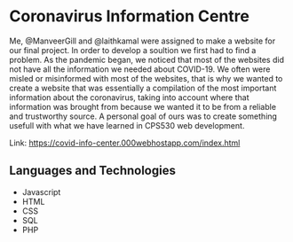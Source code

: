 # Coronavirus Information Centre
Me, @ManveerGill and @laithkamal were assigned to make a website for our final project. In order to develop a soultion we first had to find a problem. As the pandemic began, we noticed that most of the websites did not have all the information we needed about COVID-19. We often were misled or misinformed with most of the websites, that is why we wanted to create a website that was essentially a compilation of the most important information about the coronavirus, taking into account where that information was brought from because we wanted it to be from a reliable and trustworthy source. A personal goal of ours was to create something usefull with what we have learned in CPS530 web development. 

Link: https://covid-info-center.000webhostapp.com/index.html

## Languages and Technologies
- Javascript
- HTML
- CSS
- SQL
- PHP
